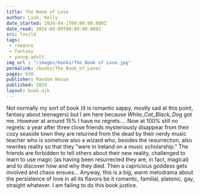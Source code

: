 ```yaml
---
title: The Book of Love
author: Link, Kelly
date_started: 2024-04-1T00:00:00.000Z
date_read: 2024-04-09T00:00:00.000Z
src: lvccld
tags: 
 - romance
 - fantasy
 - young-adult 
img_url : "/images/books/The Book of Love.jpg"
permalink: /books/The_Book_of_Love/
pages: 630
publisher: Random House
published: 2024
layout: book.njk
---
```

Not normally my sort of book (it is romantic sappy, mostly sad at this point, fantasy about teenagers) but I am here because _White_Cat_Black_Dog_ got me.  However at around 15% I have no regrets.... Now at 100% still no regrets: a year after three close friends mysteriously disappear from their cozy seaside town they are returned from the dead by their nerdy music teacher who is somehow also a wizard who, besides the resurrection, also rewrites reality so that they "were in Ireland on a music scholarship." The friends are forbidden to tell others about their new reality, challenged to learn to use magic (as having been resurrected they are, in fact, magical) and to discover how and why they died.  Then a capricious goddess gets involved and chaos ensues...  Anyway, this is a big, warm melodrama about the persistence of love in all its flavors be it romantic, familial, platonic, gay, straight whatever. I am failing to do this book justice.

